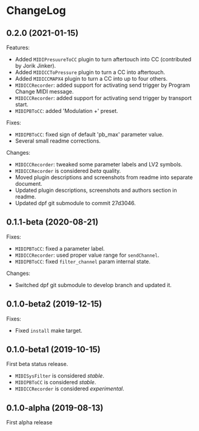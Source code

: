 ChangeLog
=========

0.2.0 (2021-01-15)
------------------

Features:

* Added `MIDIPresuureToCC` plugin to turn aftertouch into CC (contributed by Jorik Jinker).
* Added `MIDICCToPressure` plugin to turn a CC into aftertouch.
* Added `MIDICCMAPX4` plugin to turn a CC into up to four others.
* `MIDICCRecorder`: added support for activating send trigger by Program Change MIDI message.
* `MIDICCRecorder`: added support for activating send trigger by transport start.
* `MIDIPBToCC`: added 'Modulation +' preset.

Fixes:

* `MIDIPBToCC`: fixed sign of default 'pb_max' parameter value.
* Several small readme corrections.

Changes:

* `MIDICCRecorder`: tweaked some parameter labels and LV2 symbols.
* `MIDICCRecorder` is considered *beta* quality.
* Moved plugin descriptions and screenshots from readme into separate document.
* Updated plugin descriptions, screenshots and authors section in readme.
* Updated dpf git submodule to commit 27d3046.


0.1.1-beta (2020-08-21)
-----------------------

Fixes:

* `MIDIPBToCC`: fixed a parameter label.
* `MIDICCRecorder`: used proper value range for `sendChannel`.
* `MIDIPBToCC`: fixed `filter_channel` param internal state.

Changes:

* Switched dpf git submodule to develop branch and updated it.


0.1.0-beta2 (2019-12-15)
------------------------

Fixes:

* Fixed `install` make target.


0.1.0-beta1 (2019-10-15)
------------------------

First beta status release.

* `MIDISysFilter` is considered *stable*.
* `MIDIPBToCC` is considered *stable*.
* `MIDICCRecorder` is considered *experimental*.


0.1.0-alpha (2019-08-13)
------------------------

First alpha release
